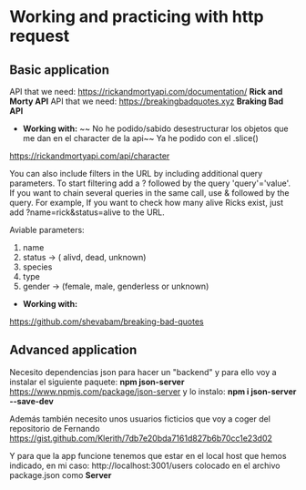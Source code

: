 
# Working and practicing with http request

## Basic application
API that we need: <https://rickandmortyapi.com/documentation/> **Rick and Morty API**
API that we need: <https://breakingbadquotes.xyz> **Braking Bad API**

- **Working with:**
~~ No he podido/sabido desestructurar los objetos que me dan en el character de la api~~ Ya he podido con el .slice()

<https://rickandmortyapi.com/api/character>

You can also include filters in the URL by including additional query parameters. To start filtering add a ? followed by the query 'query'='value'. If you want to chain several queries in the same call, use & followed by the query.
For example, If you want to check how many alive Ricks exist, just add ?name=rick&status=alive to the URL.

Aviable parameters:
1. name
2. status -> ( alivd, dead, unknown)
3. species
4. type
5. gender -> (female, male, genderless or unknown)

- **Working with:**

<https://github.com/shevabam/breaking-bad-quotes>

## Advanced application 

Necesito dependencias json para hacer un "backend" y para ello voy a instalar el siguiente paquete:
    **npm json-server** <https://www.npmjs.com/package/json-server> y lo instalo: **npm i json-server --save-dev**

Además también necesito unos usuarios ficticios que voy a coger del repositorio de Fernando <https://gist.github.com/Klerith/7db7e20bda7161d827b6b70cc1e23d02>

Y para que la app funcione tenemos que estar en el local host que hemos indicado, en mi caso: http://localhost:3001/users colocado en el archivo package.json como **Server**


